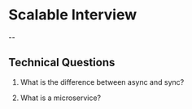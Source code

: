 # Scalable Interview

--

## Technical Questions

1. What is the difference between async and sync?

2. What is a microservice?
